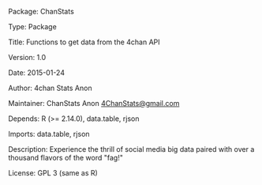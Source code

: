 Package: ChanStats

Type: Package

Title: Functions to get data from the 4chan API

Version: 1.0

Date: 2015-01-24

Author: 4chan Stats Anon

Maintainer: ChanStats Anon <4ChanStats@gmail.com>

Depends: R (>= 2.14.0), data.table, rjson

Imports: data.table, rjson

Description: Experience the thrill of social media big data paired
             with over a thousand flavors of the word "fag!"
             
License: GPL 3 (same as R)
